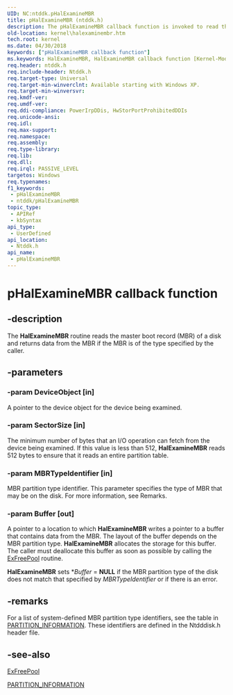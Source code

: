 ```yaml
---
UID: NC:ntddk.pHalExamineMBR
title: pHalExamineMBR (ntddk.h)
description: The pHalExamineMBR callback function is invoked to read the master boot record (MBR) of a disk and return the MBR data if the MBR is of the specified type.
old-location: kernel\halexaminembr.htm
tech.root: kernel
ms.date: 04/30/2018
keywords: ["pHalExamineMBR callback function"]
ms.keywords: HalExamineMBR, HalExamineMBR callback function [Kernel-Mode Driver Architecture], k103_86ff3079-34b8-4200-a0e9-88c921579b3f.xml, kernel.halexaminembr, ntddk/HalExamineMBR, pHalExamineMBR, pHalExamineMBR callback
req.header: ntddk.h
req.include-header: Ntddk.h
req.target-type: Universal
req.target-min-winverclnt: Available starting with Windows XP.
req.target-min-winversvr: 
req.kmdf-ver: 
req.umdf-ver: 
req.ddi-compliance: PowerIrpDDis, HwStorPortProhibitedDDIs
req.unicode-ansi: 
req.idl: 
req.max-support: 
req.namespace: 
req.assembly: 
req.type-library: 
req.lib: 
req.dll: 
req.irql: PASSIVE_LEVEL
targetos: Windows
req.typenames: 
f1_keywords:
 - pHalExamineMBR
 - ntddk/pHalExamineMBR
topic_type:
 - APIRef
 - kbSyntax
api_type:
 - UserDefined
api_location:
 - Ntddk.h
api_name:
 - pHalExamineMBR
---
```


# pHalExamineMBR callback function


## -description

The <b>HalExamineMBR</b> routine reads the master boot record (MBR) of a disk and returns data from the MBR if the MBR is of the type specified by the caller.

## -parameters

### -param DeviceObject [in]


A pointer to the device object for the device being examined.

### -param SectorSize [in]


The minimum number of bytes that an I/O operation can fetch from the device being examined. If this value is less than 512, <b>HalExamineMBR</b> reads 512 bytes to ensure that it reads an entire partition table.

### -param MBRTypeIdentifier [in]


MBR partition type identifier. This parameter specifies the type of MBR that may be on the disk. For more information, see Remarks.

### -param Buffer [out]


A pointer to a location to which <b>HalExamineMBR</b> writes a pointer to a buffer that contains data from the MBR. The layout of the buffer depends on the MBR partition type. <b>HalExamineMBR</b> allocates the storage for this buffer. The caller must deallocate this buffer as soon as possible by calling the <a href="/windows-hardware/drivers/ddi/ntddk/nf-ntddk-exfreepool">ExFreePool</a> routine.

<b>HalExamineMBR</b> sets **Buffer* = <b>NULL</b> if the MBR partition type of the disk does not match that specified by <i>MBRTypeIdentifier</i> or if there is an error.

## -remarks

For a list of system-defined MBR partition type identifiers, see the table in <a href="/windows-hardware/drivers/ddi/ntdddisk/ns-ntdddisk-_partition_information">PARTITION_INFORMATION</a>. These identifiers are defined in the Ntdddisk.h header file.

## -see-also

<a href="/windows-hardware/drivers/ddi/ntddk/nf-ntddk-exfreepool">ExFreePool</a>



<a href="/windows-hardware/drivers/ddi/ntdddisk/ns-ntdddisk-_partition_information">PARTITION_INFORMATION</a>


